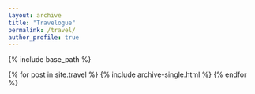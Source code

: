 ```yaml
---
layout: archive
title: "Travelogue"
permalink: /travel/
author_profile: true
---
```


{% include base_path %}


{% for post in site.travel %}
  {% include archive-single.html %}
{% endfor %}
